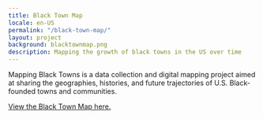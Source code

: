 ```yaml
---
title: Black Town Map
locale: en-US
permalink: "/black-town-map/"
layout: project
background: blacktownmap.png
description: Mapping the growth of black towns in the US over time 
---
```


Mapping Black Towns is a data collection and digital mapping project aimed at sharing the geographies, histories, and future trajectories of U.S. Black-founded towns and communities.

[View the Black Town Map here.](/projects/black-town-map)